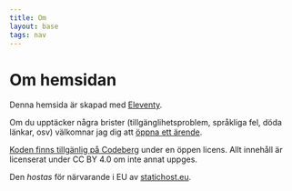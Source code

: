 ```yaml
---
title: Om
layout: base
tags: nav
---
```

# Om hemsidan

Denna hemsida är skapad med [Eleventy](https://www.11ty.dev/).

Om du upptäcker några brister (tillgänglihetsproblem, språkliga fel, döda länkar, osv) välkomnar jag dig att [öppna ett ärende](https://codeberg.org/majjejjam/hemsida/issues/new).

[Koden finns tillgänlig på Codeberg](https://codeberg.org/majjejjam/hemsida/) under en öppen licens. Allt innehåll är licenserat under <abbr>CC BY</abbr>&nbsp;4.0 om inte annat uppges.

Den _hostas_ för närvarande i <abbr class="caps">EU</abbr> av [statichost.eu](www.statichost.eu).
